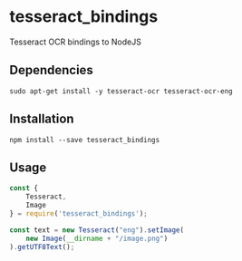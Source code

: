 # tesseract_bindings

Tesseract OCR bindings to NodeJS

## Dependencies
```
sudo apt-get install -y tesseract-ocr tesseract-ocr-eng
```

## Installation
```
npm install --save tesseract_bindings
```

## Usage
```js
const {
	Tesseract,
	Image
} = require('tesseract_bindings');

const text = new Tesseract("eng").setImage(
	new Image(__dirname + "/image.png")
).getUTF8Text();
```